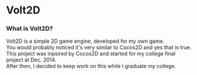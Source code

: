 # Volt2D
### What is Volt2D?
Volt2D is a simple 2D game engine, developed for my own game.<br>
You would probably noticed it's very similar to Cocos2D and yes that is true. <br>
This project was inpsired by Cocos2D and started for my college final project at Dec. 2014.<br>
After then, I decided to keep work on this while I graduate my college.<br>
